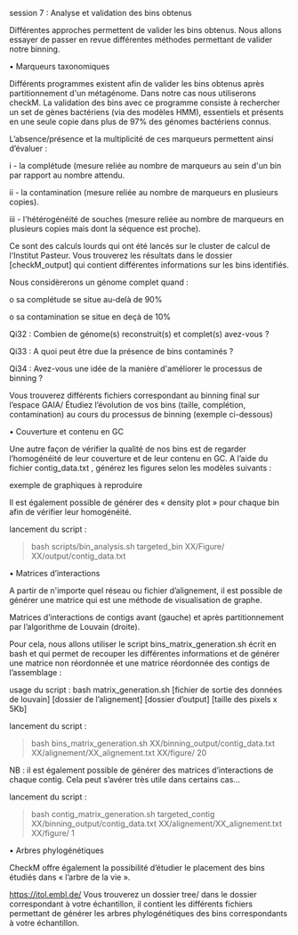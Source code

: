 session 7 : Analyse et validation des bins obtenus

Différentes approches permettent de valider les bins obtenus. Nous allons essayer de passer en revue différentes méthodes permettant de valider notre binning.

•	Marqueurs taxonomiques

Différents programmes existent afin de valider les bins obtenus après partitionnement d'un métagénome. Dans notre cas nous utiliserons checkM. La validation des bins avec ce programme consiste à rechercher un set de gènes bactériens (via des modèles HMM), essentiels et présents en une seule copie dans plus de 97% des génomes bactériens connus.

L’absence/présence et la multiplicité de ces marqueurs permettent ainsi d’évaluer : 

i - la complétude (mesure reliée au nombre de marqueurs au sein d'un bin par rapport au nombre attendu.

ii - la contamination (mesure reliée au nombre de marqueurs en plusieurs copies).

iii - l'hétérogénéité de souches (mesure reliée au nombre de marqueurs en plusieurs copies mais dont la séquence est proche).

Ce sont des calculs lourds qui ont été lancés sur le cluster de calcul de l'Institut Pasteur. Vous trouverez les résultats dans le dossier [checkM_output] qui contient différentes informations sur les bins identifiés.

Nous considèrerons un génome complet quand :

o	sa complétude se situe au-delà de 90%

o	sa contamination se situe en deçà de 10%


Qi32 : Combien de génome(s) reconstruit(s) et complet(s) avez-vous ?

Qi33 : A quoi peut être due la présence de bins contaminés ?

Qi34 : Avez-vous une idée de la manière d'améliorer le processus de binning ?

Vous trouverez différents fichiers correspondant au binning final sur l’espace GAIA/
Étudiez l’évolution de vos bins (taille, complétion, contamination) au cours du processus de binning (exemple ci-dessous)

•	Couverture et contenu en GC

Une autre façon de vérifier la qualité de nos bins est de regarder l’homogénéité de leur couverture et de leur contenu en GC. A l’aide du fichier contig_data.txt , générez les figures selon les modèles suivants :
 
exemple de graphiques à reproduire

Il est également possible de générer des « density plot » pour chaque bin afin de vérifier leur homogénéité.

lancement du script : 

> bash scripts/bin_analysis.sh  targeted_bin  XX/Figure/  XX/output/contig_data.txt 

•	Matrices d’interactions

A partir de n'importe quel réseau ou fichier d’alignement, il est possible de générer une matrice qui est une méthode de visualisation de graphe.

 
Matrices d’interactions de contigs avant (gauche) et après partitionnement par l’algorithme de Louvain (droite).

Pour cela, nous allons utiliser le script bins_matrix_generation.sh écrit en bash et qui permet de recouper les différentes informations et de générer une matrice non réordonnée et une matrice réordonnée des contigs de l’assemblage :

usage du script : bash matrix_generation.sh  [fichier de sortie des données de louvain]  [dossier de l’alignement]  [dossier d’output]  [taille des pixels x 5Kb]

lancement du script :

> bash bins_matrix_generation.sh  XX/binning_output/contig_data.txt  XX/alignement/XX_alignement.txt  XX/figure/  20

NB : il est également possible de générer des matrices d’interactions de chaque contig. Cela peut s’avérer très utile dans certains cas…

lancement du script : 

> bash contig_matrix_generation.sh  targeted_contig  XX/binning_output/contig_data.txt  XX/alignement/XX_alignement.txt  XX/figure/  1 

•	Arbres phylogénétiques

CheckM offre également la possibilité d’étudier le placement des bins étudiés dans « l’arbre de la vie ».

https://itol.embl.de/
Vous trouverez un dossier tree/ dans le dossier correspondant à votre échantillon, il contient les différents fichiers permettant de générer les arbres phylogénétiques des bins correspondants à votre échantillon.

